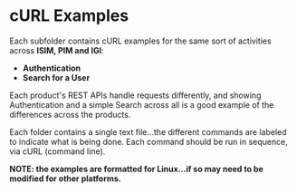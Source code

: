 # cURL Examples
Each subfolder contains cURL examples for the same sort of activities across **ISIM, PIM and IGI**:

* **Authentication**
* **Search for a User**

Each product's REST APIs handle requests differently, and showing Authentication and a simple Search across all
is a good example of the differences across the products.

Each folder contains a single text file...the different commands are labeled to indicate what is being done.
Each command should be run in sequence, via cURL (command line).  

**NOTE: the examples are formatted for Linux...if so may need to be modified for other platforms.**
